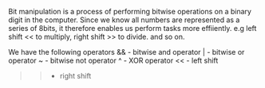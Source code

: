 Bit manipulation is a process of performing bitwise operations on a binary digit in the computer. Since we know all numbers are represented as a series of 8bits, it therefore enables us perform tasks more effiiently. e.g left shift << to multiply, right shift >> to divide. and so on.

We have the following operators 
&& - bitwise and operator
| - bitwise or operator
~ - bitwise not operator
^ - XOR operator
<< - left shift
>> - right shift
